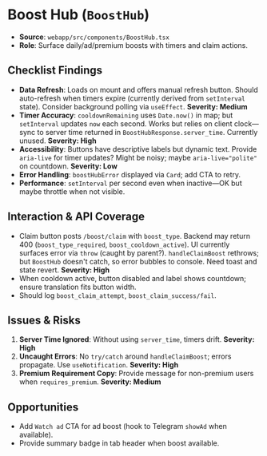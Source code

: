 # Boost Hub (`BoostHub`)

- **Source**: `webapp/src/components/BoostHub.tsx`
- **Role**: Surface daily/ad/premium boosts with timers and claim actions.

## Checklist Findings
- **Data Refresh**: Loads on mount and offers manual refresh button. Should auto-refresh when timers expire (currently derived from `setInterval` state). Consider background polling via `useEffect`. **Severity: Medium**
- **Timer Accuracy**: `cooldownRemaining` uses `Date.now()` in map; but `setInterval` updates `now` each second. Works but relies on client clock—sync to server time returned in `BoostHubResponse.server_time`. Currently unused. **Severity: High**
- **Accessibility**: Buttons have descriptive labels but dynamic text. Provide `aria-live` for timer updates? Might be noisy; maybe `aria-live="polite"` on countdown. **Severity: Low**
- **Error Handling**: `boostHubError` displayed via `Card`; add CTA to retry.
- **Performance**: `setInterval` per second even when inactive—OK but maybe throttle when not visible.

## Interaction & API Coverage
- Claim button posts `/boost/claim` with `boost_type`. Backend may return 400 (`boost_type_required`, `boost_cooldown_active`). UI currently surfaces error via `throw` (caught by parent?). `handleClaimBoost` rethrows; but `BoostHub` doesn't catch, so error bubbles to console. Need toast and state revert. **Severity: High**
- When cooldown active, button disabled and label shows countdown; ensure translation fits button width.
- Should log `boost_claim_attempt`, `boost_claim_success/fail`.

## Issues & Risks
1. **Server Time Ignored**: Without using `server_time`, timers drift. **Severity: High**
2. **Uncaught Errors**: No `try/catch` around `handleClaimBoost`; errors propagate. Use `useNotification`. **Severity: High**
3. **Premium Requirement Copy**: Provide message for non-premium users when `requires_premium`. **Severity: Medium**

## Opportunities
- Add `Watch ad` CTA for ad boost (hook to Telegram `showAd` when available).
- Provide summary badge in tab header when boost available.
